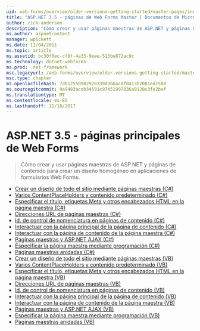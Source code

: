 ```yaml
---
uid: web-forms/overview/older-versions-getting-started/master-pages/index
title: "ASP.NET 3.5 - páginas de Web Forms Master | Documentos de Microsoft"
author: rick-anderson
description: "Cómo crear y usar páginas maestras de ASP.NET y páginas de contenido para crear un diseño homogéneo en aplicaciones de formularios Web Forms."
ms.author: aspnetcontent
manager: wpickett
ms.date: 11/04/2011
ms.topic: article
ms.assetid: bc30f0ec-cf8f-4a33-9eee-513be872ac9c
ms.technology: dotnet-webforms
ms.prod: .net-framework
msc.legacyurl: /web-forms/overview/older-versions-getting-started/master-pages
msc.type: chapter
ms.openlocfilehash: 7db12550902920339d3bbacdf0a13b2081edc580
ms.sourcegitcommit: 9a9483aceb34591c97451997036a9120c3fe2baf
ms.translationtype: MT
ms.contentlocale: es-ES
ms.lasthandoff: 11/10/2017
---
```

<a name="aspnet-35---web-forms-master-pages"></a>ASP.NET 3.5 - páginas principales de Web Forms
====================
> Cómo crear y usar páginas maestras de ASP.NET y páginas de contenido para crear un diseño homogéneo en aplicaciones de formularios Web Forms.


- [Crear un diseño de todo el sitio mediante páginas maestras (C#)](creating-a-site-wide-layout-using-master-pages-cs.md)
- [Varios ContentPlaceHolders y contenido predeterminado (C#)](multiple-contentplaceholders-and-default-content-cs.md)
- [Especificar el título, etiquetas Meta y otros encabezados HTML en la página maestra (C#)](specifying-the-title-meta-tags-and-other-html-headers-in-the-master-page-cs.md)
- [Direcciones URL de páginas maestras (C#)](urls-in-master-pages-cs.md)
- [Id. de control de nomenclatura en páginas de contenido (C#)](control-id-naming-in-content-pages-cs.md)
- [Interactuar con la página principal de la página de contenido (C#)](interacting-with-the-master-page-from-the-content-page-cs.md)
- [Interactuar con la página de contenido de la página maestra (C#)](interacting-with-the-content-page-from-the-master-page-cs.md)
- [Páginas maestras y ASP.NET AJAX (C#)](master-pages-and-asp-net-ajax-cs.md)
- [Especificar la página maestra mediante programación (C#)](specifying-the-master-page-programmatically-cs.md)
- [Páginas maestras anidadas (C#)](nested-master-pages-cs.md)
- [Crear un diseño de todo el sitio mediante páginas maestras (VB)](creating-a-site-wide-layout-using-master-pages-vb.md)
- [Varios ContentPlaceHolders y contenido predeterminado (VB)](multiple-contentplaceholders-and-default-content-vb.md)
- [Especificar el título, etiquetas Meta y otros encabezados HTML en la página maestra (VB)](specifying-the-title-meta-tags-and-other-html-headers-in-the-master-page-vb.md)
- [Direcciones URL de páginas maestras (VB)](urls-in-master-pages-vb.md)
- [Id. de control de nomenclatura en páginas de contenido (VB)](control-id-naming-in-content-pages-vb.md)
- [Interactuar con la página principal de la página de contenido (VB)](interacting-with-the-master-page-from-the-content-page-vb.md)
- [Interactuar con la página de contenido de la página maestra (VB)](interacting-with-the-content-page-from-the-master-page-vb.md)
- [Páginas maestras y ASP.NET AJAX (VB)](master-pages-and-asp-net-ajax-vb.md)
- [Especificar la página maestra mediante programación (VB)](specifying-the-master-page-programmatically-vb.md)
- [Páginas maestras anidadas (VB)](nested-master-pages-vb.md)
